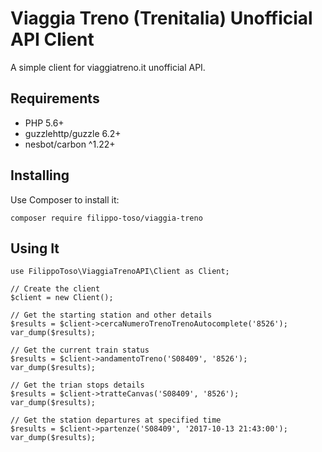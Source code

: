 # Viaggia Treno (Trenitalia) Unofficial API Client

A simple client for viaggiatreno.it unofficial API.

## Requirements

- PHP 5.6+
- guzzlehttp/guzzle 6.2+
- nesbot/carbon ^1.22+

## Installing

Use Composer to install it:

```
composer require filippo-toso/viaggia-treno
```

## Using It

```
use FilippoToso\ViaggiaTrenoAPI\Client as Client;

// Create the client
$client = new Client();

// Get the starting station and other details
$results = $client->cercaNumeroTrenoTrenoAutocomplete('8526');
var_dump($results);

// Get the current train status
$results = $client->andamentoTreno('S08409', '8526');
var_dump($results);

// Get the trian stops details
$results = $client->tratteCanvas('S08409', '8526');
var_dump($results);

// Get the station departures at specified time
$results = $client->partenze('S08409', '2017-10-13 21:43:00');
var_dump($results);

```
